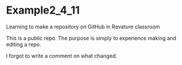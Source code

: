 # Example2_4_11
Learning to make a repository on GitHub in Revature classroom

This is a public repo. The purpose is simply to experience making and editing a repo.

I forgot to write a comment on what changed.
